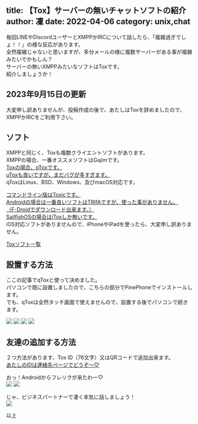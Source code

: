 title: 【Tox】サーバーの無いチャットソフトの紹介
author: 凜
date: 2022-04-06
category: unix,chat
----
毎回LINEやDiscordユーザーとXMPPかIRCについて話したら、「複雑過ぎでしょ！！」の様な反応があります。\
全然複雑じゃないと思いますが、多分メールの様に複数サーバーがある事が複雑みたいでかもしん？\
サーバーの無いXMPPみたいなソフトはToxです。\
紹介しましょうか！

## 2023年9月15日の更新

大変申し訳ありませんが、投稿作成の後で、あたしはToxを辞めましたので、XMPPかIRCをご利用下さい。

## ソフト

XMPPと同じく、Toxも複数クライエントソフトがあります。\
XMPPの場合、一番オススメソフトはGajimです。\
[Toxの場合、qToxです。](https://github.com/qTox/qTox)\
[uToxも良いですが、まだバグが多すぎます。](https://github.com/uTox/uTox)\
qToxはLinux、BSD、Windows、及びmacOS対応です。

[コマンドライン版はToxicです。](https://github.com/Jfreegman/toxic)\
[Androidの場合は一番良いソフトはTRIfAですが、使った事がありません。](https://github.com/zoff99/ToxAndroidRefImpl)\
[（F-Droidでダウンロード出来ます。）](https://f-droid.org/packages/com.zoffcc.applications.trifa/)\
[SailfishOSの場合はjToxしか無いです。](https://github.com/Almindor/harbour-jtox)\
iOS対応ソフトがありませんので、iPhoneやiPadを使ったら、大変申し訳ありません。

[Toxソフト一覧](https://wiki.tox.chat/clients)

## 設置する方法

ここの記事でqToxと使って決めました。\
パソコンで既に設置しましたので、こちらの部分でPinePhoneでインストールします。\
でも、qToxは全然タッチ画面で使えませんので、設置する後でパソコンで続きます。

![](https://ass.technicalsuwako.moe/tox1.png)
![](https://ass.technicalsuwako.moe/tox2.png)
![](https://ass.technicalsuwako.moe/tox3.png)
![](https://ass.technicalsuwako.moe/tox4.png)

## 友達の追加する方法

２つ方法があります、Tox ID（76文字）又はQRコードで追加出来ます。\
[あたしのIDは連絡先ページでどうぞ〜♡](/contact.xhtml)

おっ！Androidからフレリクが来たわー♡\
![](https://ass.technicalsuwako.moe/tox5.png)
![](https://ass.technicalsuwako.moe/tox6.png)

じゃ、ビジネスパートナーで凄く本気に話しましょう！\
![](https://ass.technicalsuwako.moe/tox7.png)

以上
